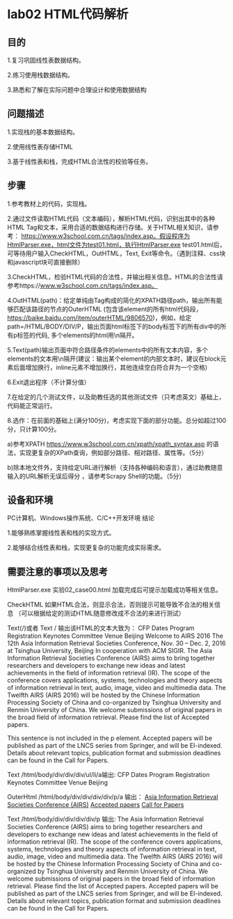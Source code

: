 # lab02 HTML代码解析

## 目的

1.复习巩固线性表数据结构。

2.练习使用栈数据结构。

3.熟悉和了解在实际问题中合理设计和使用数据结构

## 问题描述

1.实现栈的基本数据结构。

2.使用线性表存储HTML

3.基于线性表和栈，完成HTML合法性的校验等任务。

## 步骤

1.参考教材上的代码，实现栈。

2.通过文件读取HTML代码（文本编码），解析HTML代码，识别出其中的各种HTML Tag和文本，采用合适的数据结构进行存储。关于HTML相关知识，请参考： https://www.w3school.com.cn/tags/index.asp。假设程序为HtmlParser.exe，html文件为test01.html，执行HtmlParser.exe test01.html后，可等待用户输入CheckHTML，OutHTML，Text, Exit等命令。（遇到注释、css块和javascript块可直接删除）

3.CheckHTML，检验HTML代码的合法性，并输出相关信息。HTML的合法性请参考https://www.w3school.com.cn/tags/index.asp。

4.OutHTML(path)：给定单纯由Tag构成的简化的XPATH路径path，输出所有能够匹配该路径的节点的OuterHTML (包含该element的所有html代码段，https://baike.baidu.com/item/outerHTML/9806570)，例如，给定path=/HTML/BODY/DIV/P，输出页面html标签下的body标签下的所有div中的所有p标签的代码, 多个elements的html用\n隔开。

5.Text(path)输出页面中符合路径条件的elements中的所有文本内容，多个elements的文本用\n隔开(建议：输出某个element的内部文本时，建议在block元素后面增加换行，inline元素不增加换行，其他连续空白符合并为一个空格)

6.Exit退出程序（不计算分值）

7.在给定的几个测试文件，以及助教任选的其他测试文件（只考虑英文）基础上，代码能正常运行。

8.选作：在前面的基础上(满分100分)，考虑实现下面的部分功能。总分如超过100分，只计算100分。

a)参考XPATH https://www.w3school.com.cn/xpath/xpath_syntax.asp 的语法，实现更复杂的XPath查询，例如部分路径、相对路径、属性等。（5分）

b)除本地文件外，支持给定URL进行解析（支持各种编码和语言），通过助教随意输入的URL解析无误后得分 ，请参考Scrapy Shell的功能。（5分）

## 设备和环境

PC计算机、Windows操作系统、C/C++开发环境
结论

1.能够熟练掌握线性表和栈的实现方式。

2.能够结合线性表和栈，实现更复杂的功能完成实际需求。

## 需要注意的事项以及思考

HtmlParser.exe 实验02_case00.html
加载完成后可提示加载成功等相关信息。

CheckHTML
如果HTML合法，则显示合法，否则提示可能导致不合法的相关信息
（可以根据给定的测试HTML随意修改成不合法的来进行测试）

Text(/)或者 Text / 输出该HTML的文本大致为：
CFP
Dates
Program
Registration
Keynotes
Committee
Venue
Beijing
Welcome to AIRS 2016
The 12th Asia Information Retrieval Societies Conference,
Nov. 30 – Dec. 2, 2016 at Tsinghua University, Beijing
In cooperation with ACM SIGIR.
The Asia Information Retrieval Societies Conference (AIRS) aims to bring together researchers and developers to exchange new ideas and latest achievements in the field of information retrieval (IR). The scope of the conference covers applications, systems, technologies and theory aspects of information retrieval in text, audio, image, video and multimedia data. The Twelfth AIRS (AIRS 2016) will be hosted by the Chinese Information Processing Society of China and co-organized by Tsinghua University and Renmin University of China. We welcome submissions of original papers in the broad field of information retrieval. Please find the list of Accepted papers.

This sentence is not included in the p element.
Accepted papers will be published as part of the LNCS series from Springer, and will be EI-indexed. Details about relevant topics, publication format and submission deadlines can be found in the Call for Papers.

Text /html/body/div/div/div/ul/li/a输出:
CFP
Dates
Program
Registration
Keynotes
Committee
Venue
Beijing

OuterHtml /html/body/div/div/div/div/p/a 输出：
<a href="/">Asia Information Retrieval Societies Conference (AIRS)</a>
<a href="papers.aspx">Accepted papers</a>
<a href="cfp.aspx">Call for Papers</a>

Text /html/body/div/div/div/div/p 输出:
The Asia Information Retrieval Societies Conference (AIRS) aims to bring together researchers and developers to exchange new ideas and latest achievements in the field of information retrieval (IR). The scope of the conference covers applications, systems, technologies and theory aspects of information retrieval in text, audio, image, video and multimedia data. The Twelfth AIRS (AIRS 2016) will be hosted by the                         Chinese Information Processing Society of China and co-organized by Tsinghua University and Renmin University of China.
We welcome submissions of original papers in the broad field of information retrieval. Please find the list of Accepted papers.
Accepted papers will be published as part of the LNCS series from Springer, and will be EI-indexed. Details about relevant topics, publication format and submission deadlines can be found in the Call for Papers.
